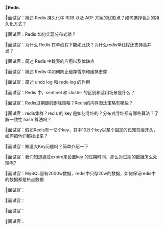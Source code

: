 👯**Redis**

📝面试官：简述 Redis 持久化中 RDB 以及 AOF 方案的优缺点？如何选择合适的持久化方式？

📝面试官：Redis 如何实现分布式锁？

📝面试官：为什么 Redis 在单线程下能如此快？为什么redis单线程还支持高并发？

📝面试官：简述 Redis 中跳表的应用以及优缺点

📝面试官：简述 Redis 中如何防止缓存雪崩和缓存击穿

📝面试官：简述 undo log 和 redo log 的作用

📝面试官：Redis 中，sentinel 和 cluster 的区别和适用场景是什么？

📝面试官：Redis过期键的删除策略？Redis的内存淘汰策略有哪些？

📝面试官：redis集群？redis 的 key 是如何寻址的？分布式寻址都有哪些算法？了解一致性 hash 算法吗？

📝面试官：假如Redis有一亿个key，其中10万个key以某个固定的已知前缀开头，如何把他们都找出来？

📝面试官：知道大Key问题吗？简单介绍一下

📝面试官：我们知道通过expire来设置key 的过期时间，那么对过期的数据怎么处理呢?

📝面试官：MySQL里有2000w数据，redis中只存20w的数据，如何保证redis中的数据都是热点数据

📝面试官：

📝面试官：

📝面试官：

📝面试官：

